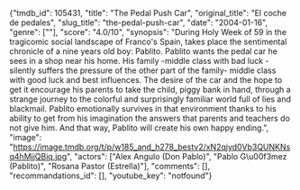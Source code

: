 {"tmdb_id": 105431, "title": "The Pedal Push Car", "original_title": "El coche de pedales", "slug_title": "the-pedal-push-car", "date": "2004-01-16", "genre": [""], "score": "4.0/10", "synopsis": "During Holy Week of 59 in the tragicomic social landscape of Franco's Spain, takes place the sentimental chronicle of a nine years old boy: Pablito. Pablito wants the pedal car he sees in a shop near his home. His family -middle class with bad luck - silently suffers the pressure of the other part of the family- middle class with good luck and best influences. The desire of the car and the hope to get it encourage his parents to take the child, piggy bank in hand, through a strange journey to the colorful and surprisingly familiar world full of lies and blackmail. Pablito emotionally survives in that environment thanks to his ability to get from his imagination the answers that parents and teachers do not give him. And that way, Pablito will create his own happy ending.", "image": "https://image.tmdb.org/t/p/w185_and_h278_bestv2/xN2qjyd0Vb3QUNKNsq4hMjjQBiq.jpg", "actors": ["Alex Angulo (Don Pablo)", "Pablo G\u00f3mez (Pablito)", "Rosana Pastor (Estrella)"], "comments": [], "recommandations_id": [], "youtube_key": "notfound"}